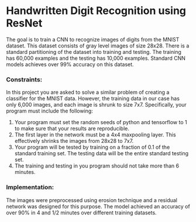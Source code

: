 # Handwritten Digit Recognition using ResNet

The goal is to train a CNN to recognize images of digits from the MNIST dataset. This dataset consists of
gray level images of size 28x28. There is a standard partitioning of the dataset into training and testing.
The training has 60,000 examples and the testing has 10,000 examples. Standard CNN models achieves over
99% accuracy on this dataset.

### Constraints:
In this project you are asked to solve a similar problem of creating a classifier for the MNIST data. However,
the training data in our case has only 6,000 images, and each image is shrunk to size 7x7. Specifically,
your program must include the following:

1. Your program must set the random seeds of python and tensorflow to 1 to make sure that your results
are reproducible.
2. The first layer in the network must be a 4x4 maxpooling layer. This effectively shrinks the images
from 28x28 to 7x7.
3. Your program will be tested by training on a fraction of 0.1 of the standard training set. The testing
data will be the entire standard testing set.
4. The training and testing in you program should not take more than 6 minutes.

### Implementation:
The images were preprocessed using erosion technique and a residual network was designed for this purpose. The model achieved an accuracy of over 90% in 4 and 1/2 minutes over different training datasets.
